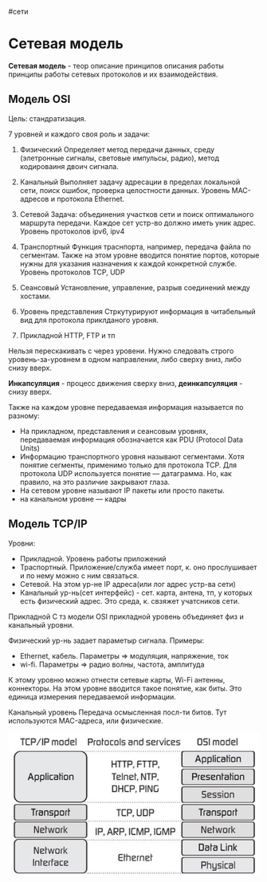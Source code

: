 \#сети

# Сетевая модель

**Сетевая модель** - теор описание принципов описания работы принципы работы сетевых протоколов и их взаимодействия.

## Модель OSI 
Цель: стандратизация.

7 уровней и каждого своя роль и задачи:

1. Физический
Определяет метод передачи данных, среду (элетронные сигналы, световые импульсы, радио), метод кодироваиня двоич сигнала.

2. Канальный
Выполняет задачу адресации в пределах локальной сети, поиск ошибок, проверка целостности данных.
Уровень MAC-адресов и протокола Ethernet.

3. Сетевой
Задача: объединения участков сети и поиск оптимального маршрута передачи. Каждое сет устр-во должно иметь уник адрес.
Уровень протоколов ipv6, ipv4

4. Транспортный
Функция траснпорта, например, передача файла по сегментам. Также на этом уровне вводится понятие портов, которые нужны для указания назначения к каждой конкретной службе.
Уровень протоколов TCP, UDP

5. Сеансовый
Установление, управление, разрыв соединений между хостами.

6. Уровень представления
Стркутурируют информация в читабельный вид для протокола приклданого уровня.

7. Прикладной
HTTP, FTP и тп

Нельзя перескакивать с через уровени. Нужно следовать строго уровень-за-уровнем в одном направлении, либо сверху вниз, либо снизу вверх.

**Инкапсуляция** - процесс движения сверху вниз, **деинкапсуляция** - снизу вверх.

Также на каждом уровне передаваемая информация называется по разному:

- На прикладном, представления и сеансовым уровнях, передаваемая информация обозначается как PDU (Protocol Data Units)
- Информацию транспортного уровня называют сегментами. Хотя понятие сегменты, применимо только для протокола TCP. Для протокола UDP используется понятие — датаграмма. Но, как правило, на это различие закрывают глаза.
- На сетевом уровне называют IP пакеты или просто пакеты.
- на канальном уровне — кадры

## Модель TCP/IP

Уровни:

- Прикладной. Уровень работы приложений
- Траспортный. Приложение/служба имеет порт, к. оно прослушивает и по нему можно с ним связаться.
- Сетевой. На этом ур-не IP адреса(или лог адрес устр-ва сети)
- Канальный ур-нь(сет интерфейс) - сет. карта, антена, тп, у которых есть физический адрес. Это среда, к. свзяжет учатсников сети.

Прикладной
С тз модели OSI прикладной уровень объединяет физ и канальный уровни.

Физический ур-нь задает параметыр сигнала. Примеры:
- Ethernet, кабель. Параметры => модуляция, напряжение, ток
- wi-fi. Параметры => радио волны, частота, амплитуда

К этому уровню можно отнести сетевые карты, Wi-Fi антенны, коннекторы. На этом уровне вводится такое понятие, как биты. Это единица измерения передаваемой информации.

Канальный уровень
Передача осмысленная посл-ти битов. Тут используются MAC-адреса, или физические.

![models](../media/osi-tcp-ip.jpg)